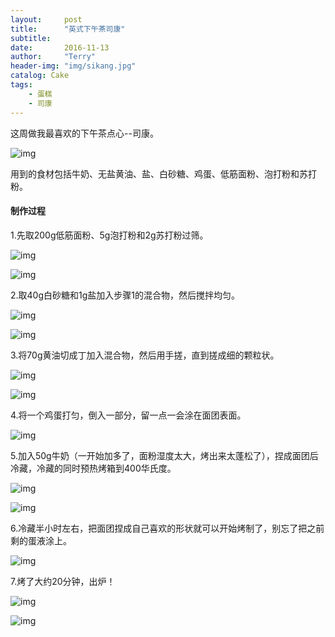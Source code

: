 ```yaml
---
layout:     post
title:      "英式下午茶司康"
subtitle:   
date:       2016-11-13
author:     "Terry"
header-img: "img/sikang.jpg"
catalog: Cake
tags:
    - 蛋糕
    - 司康
---
```

这周做我最喜欢的下午茶点心--司康。

![img](http://odmaovtkc.bkt.clouddn.com/image/sikang/20161113_200035.jpg)

用到的食材包括牛奶、无盐黄油、盐、白砂糖、鸡蛋、低筋面粉、泡打粉和苏打粉。

#### 制作过程

1.先取200g低筋面粉、5g泡打粉和2g苏打粉过筛。

![img](http://odmaovtkc.bkt.clouddn.com/image/sikang/20161113_200820.jpg)

![img](http://odmaovtkc.bkt.clouddn.com/image/sikang/20161113_201208.jpg)

2.取40g白砂糖和1g盐加入步骤1的混合物，然后搅拌均匀。

![img](http://odmaovtkc.bkt.clouddn.com/image/sikang/20161113_201947.jpg)

![img](http://odmaovtkc.bkt.clouddn.com/image/sikang/20161113_202050.jpg)

3.将70g黄油切成丁加入混合物，然后用手搓，直到搓成细的颗粒状。

![img](http://odmaovtkc.bkt.clouddn.com/image/sikang/20161113_202414.jpg)

![img](http://odmaovtkc.bkt.clouddn.com/image/sikang/20161113_203133.jpg)

4.将一个鸡蛋打匀，倒入一部分，留一点一会涂在面团表面。

![img](http://odmaovtkc.bkt.clouddn.com/image/sikang/20161113_203456.jpg)

5.加入50g牛奶（一开始加多了，面粉湿度太大，烤出来太蓬松了），捏成面团后冷藏，冷藏的同时预热烤箱到400华氏度。

![img](http://odmaovtkc.bkt.clouddn.com/image/sikang/20161113_203644.jpg)

![img](http://odmaovtkc.bkt.clouddn.com/image/sikang/20161113_204236.jpg)

6.冷藏半小时左右，把面团捏成自己喜欢的形状就可以开始烤制了，别忘了把之前剩的蛋液涂上。

![img](http://odmaovtkc.bkt.clouddn.com/image/sikang/20161113_211135.jpg)

7.烤了大约20分钟，出炉！

![img](http://odmaovtkc.bkt.clouddn.com/image/sikang/20161113_213318.jpg)

![img](http://odmaovtkc.bkt.clouddn.com/image/sikang/20161113_214016.jpg)

